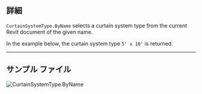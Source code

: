 ## 詳細
`CurtainSystemType.ByName` selects a curtain system type from the current Revit document of the given name.

In the example below, the curtain system type `5' x 10'` is returned.
___
## サンプル ファイル

![CurtainSystemType.ByName](./Revit.Elements.CurtainSystemType.ByName_img.jpg)
